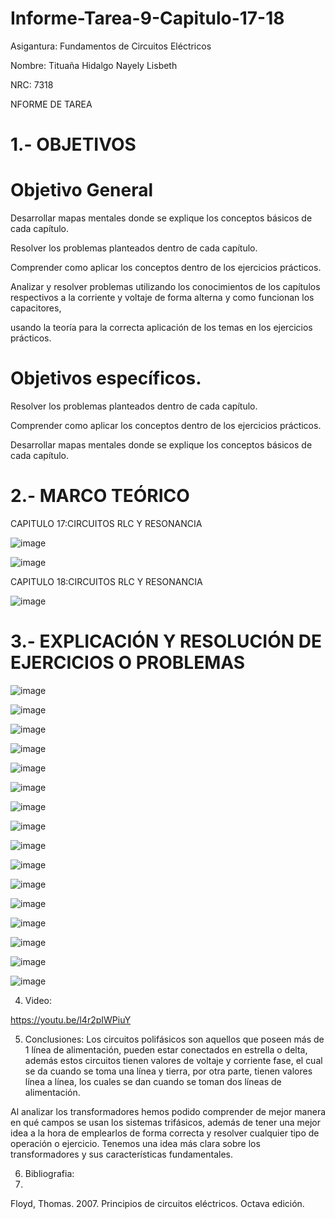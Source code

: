 # Informe-Tarea-9-Capitulo-17-18

Asigantura: Fundamentos de Circuitos Eléctricos

Nombre: Tituaña Hidalgo Nayely Lisbeth

NRC: 7318

NFORME DE TAREA
# 1.- OBJETIVOS

# Objetivo General

Desarrollar mapas mentales donde se explique los conceptos básicos de cada capítulo.

Resolver los problemas planteados dentro de cada capítulo.

Comprender como aplicar los conceptos dentro de los ejercicios prácticos.

Analizar y resolver problemas utilizando los conocimientos de los capítulos respectivos a la corriente y voltaje de forma alterna y como funcionan los capacitores,

usando la teoría para la correcta aplicación de los temas en los ejercicios prácticos.

# Objetivos específicos.

Resolver los problemas planteados dentro de cada capítulo.

Comprender como aplicar los conceptos dentro de los ejercicios prácticos.

Desarrollar mapas mentales donde se explique los conceptos básicos de cada capítulo.



# 2.- MARCO TEÓRICO

CAPITULO 17:CIRCUITOS RLC Y RESONANCIA

![image](https://github.com/arielguano/Informe-Tarea-9-Capitulo-17-18/blob/main/Imagen1.png)

![image](https://github.com/arielguano/Informe-Tarea-9-Capitulo-17-18/blob/main/Imagen2.png)

CAPITULO 18:CIRCUITOS RLC Y RESONANCIA

![image](https://github.com/arielguano/Informe-Tarea-9-Capitulo-17-18/blob/main/Imagen4.png)

# 3.- EXPLICACIÓN Y RESOLUCIÓN DE EJERCICIOS O PROBLEMAS

![image](https://github.com/arielguano/Informe-Tarea-9-Capitulo-17-18/blob/main/deber%208-01.png)

![image](https://github.com/arielguano/Informe-Tarea-9-Capitulo-17-18/blob/main/deber%208-02.png)

![image](https://github.com/arielguano/Informe-Tarea-9-Capitulo-17-18/blob/main/deber%208-03.png)

![image](https://github.com/arielguano/Informe-Tarea-9-Capitulo-17-18/blob/main/deber%208-04.png)

![image](https://github.com/arielguano/Informe-Tarea-9-Capitulo-17-18/blob/main/deber%208-05.png)

![image](https://github.com/arielguano/Informe-Tarea-9-Capitulo-17-18/blob/main/deber%208-06.png)

![image](https://github.com/arielguano/Informe-Tarea-9-Capitulo-17-18/blob/main/deber%208-07.png)

![image](https://github.com/arielguano/Informe-Tarea-9-Capitulo-17-18/blob/main/deber%208-08.png)

![image](https://github.com/arielguano/Informe-Tarea-9-Capitulo-17-18/blob/main/deber%208-09.png)

![image](https://github.com/arielguano/Informe-Tarea-9-Capitulo-17-18/blob/main/deber%208-10.png)

![image](https://github.com/arielguano/Informe-Tarea-9-Capitulo-17-18/blob/main/deber%208-11.png)

![image](https://github.com/arielguano/Informe-Tarea-9-Capitulo-17-18/blob/main/deber%208-12.png)

![image](https://github.com/arielguano/Informe-Tarea-9-Capitulo-17-18/blob/main/deber%208-13.png)

![image](https://github.com/arielguano/Informe-Tarea-9-Capitulo-17-18/blob/main/deber%208-14.png)

![image](https://github.com/arielguano/Informe-Tarea-9-Capitulo-17-18/blob/main/deber%208-15.png)

![image](https://github.com/arielguano/Informe-Tarea-9-Capitulo-17-18/blob/main/deber%208-16.png)

4. Video:

https://youtu.be/l4r2pIWPiuY

5. Conclusiones:
Los circuitos polifásicos son aquellos que poseen más de 1 línea de alimentación, pueden estar conectados en estrella o delta, además estos circuitos tienen valores de voltaje y corriente fase, el cual se da cuando se toma una línea y tierra, por otra parte, tienen valores línea a línea, los cuales se dan cuando se toman dos líneas de alimentación.

Al analizar los transformadores hemos podido comprender de mejor manera en qué campos se usan los sistemas trifásicos, además de tener una mejor idea a la hora de emplearlos de forma correcta y resolver cualquier tipo de operación o ejercicio. Tenemos una idea más clara sobre los transformadores y sus características fundamentales.

6. Bibliografia:
7. 
Floyd, Thomas. 2007. Principios de circuitos eléctricos. Octava edición.

